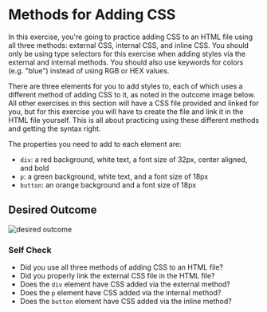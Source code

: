 # Methods for Adding CSS
In this exercise, you're going to practice adding CSS to an HTML file
using all three methods: external CSS, internal CSS, and inline CSS.
You should only be using type selectors for this exercise when adding
styles via the external and internal methods. You should also use
keywords for colors (e.g. "blue") instead of using RGB or HEX values.

There are three elements for you to add styles to, each of which uses
a different method of adding CSS to it, as noted in the outcome image
below. All other exercises in this section will have a CSS file
provided and linked for you, but for this exercise you will have to
create the file and link it in the HTML file yourself. This is all
about practicing using these different methods and getting the syntax
right.

The properties you need to add to each element are:

* `div`: a red background, white text, a font size of 32px, center aligned, and bold
* `p`: a green background, white text, and a font size of 18px
* `button`: an orange background and a font size of 18px

## Desired Outcome
![desired outcome](./desired-outcome.png)


### Self Check
- Did you use all three methods of adding CSS to an HTML file?
- Did you properly link the external CSS file in the HTML file?
- Does the `div` element have CSS added via the external method?
- Does the `p` element have CSS added via the internal method?
- Does the `button` element have CSS added via the inline method?
